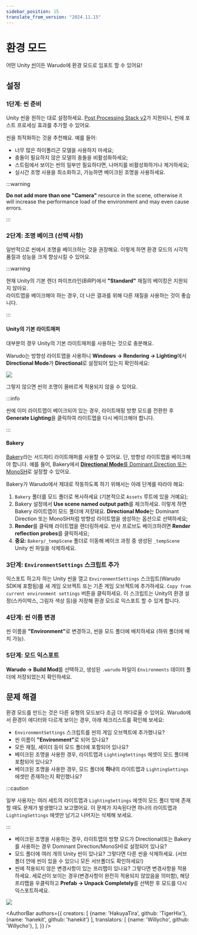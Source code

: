 ```yaml
---
sidebar_position: 15
translate_from_version: "2024.11.15"
---
```


# 환경 모드

어떤 Unity [씬](https://docs.unity3d.com/kr/current/Manual/CreatingScenes.html)이든 Warudo에 환경 모드로 임포트 할 수 있어요!

## 설정

### 1단계: 씬 준비

Unity 씬을 원하는 대로 설정하세요. [Post Processing Stack v2](https://docs.unity3d.com/Packages/com.unity.postprocessing@3.3/manual/index.html)가 지원되니, 씬에 포스트 프로세싱 효과를 추가할 수 있어요.

씬을 최적화하는 것을 추천해요. 예를 들어:

* 너무 많은 하이폴리곤 모델을 사용하지 마세요;
* 충돌이 필요하지 않은 모델의 충돌을 비활성화하세요;
* 스트림에서 보이는 씬의 일부만 필요하다면, 나머지를 비활성화하거나 제거하세요;
* 실시간 조명 사용을 최소화하고, 가능하면 베이크된 조명을 사용하세요.

:::warning

**Do not add more than one "Camera"** resource in the scene, otherwise it will increase the performance load of the environment and may even cause errors.

:::

### 2단계: 조명 베이크 (선택 사항)

일반적으로 씬에서 조명을 베이크하는 것을 권장해요. 이렇게 하면 환경 모드의 시각적 품질과 성능을 크게 향상시킬 수 있어요.

:::warning

현재 Unity의 기본 렌더 파이프라인(BiRP)에서 **"Standard"** 재질의 베이킹은 지원되지 않아요.  
라이트맵을 베이크해야 하는 경우, 더 나은 결과를 위해 다른 재질을 사용하는 것이 좋습니다.

:::

#### Unity의 기본 라이트매퍼

대부분의 경우 Unity의 기본 라이트매퍼를 사용하는 것으로 충분해요.

Warudo는 방향성 라이트맵을 사용하니 **Windows → Rendering → Lighting**에서 **Directional Mode**가 **Directional**로 설정되어 있는지 확인하세요:

![](/doc-img/en-environment-mod-1.webp)

그렇지 않으면 씬의 조명이 올바르게 적용되지 않을 수 있어요.

:::info

씬에 이미 라이트맵이 베이크되어 있는 경우, 라이트매핑 방향 모드를 전환한 후 **Generate Lighting**을 클릭하여 라이트맵을 다시 베이크해야 합니다.

:::

#### Bakery

[Bakery](https://assetstore.unity.com/packages/tools/level-design/bakery-gpu-lightmapper-122218)라는 서드파티 라이트매퍼를 사용할 수 있어요. 단, 방향성 라이트맵을 베이크해야 합니다. 예를 들어, Bakery에서 [**Directional Mode**를 Dominant Direction 또는 MonoSH](https://geom.io/bakery/wiki/index.php?title=Manual#Directional\_mode)로 설정할 수 있어요.

Bakery가 Warudo에서 제대로 작동하도록 하기 위해서는 아래 단계를 따라야 해요:

1. `Bakery` 폴더를 모드 폴더로 복사하세요 (기본적으로 `Assets` 루트에 있을 거예요);
2. Bakery 설정에서 **Use scene named output path**를 체크하세요. 이렇게 하면 Bakery 라이트맵이 모드 폴더에 저장돼요. **Directional Mode**는 Dominant Direction 또는 MonoSH처럼 방향성 라이트맵을 생성하는 옵션으로 선택하세요;
3. **Render**를 클릭해 라이트맵을 렌더링하세요. 반사 프로브도 베이크하려면 **Render reflection probes**를 클릭하세요;
4. **중요:** `Bakery/_tempScene` 폴더로 이동해 베이크 과정 중 생성된 `_tempScene` Unity 씬 파일을 삭제하세요.

### 3단계: `EnvironmentSettings` 스크립트 추가

익스포트 하고자 하는 Unity 씬을 열고 `EnvironmentSettings` 스크립트(Warudo SDK에 포함됨)를 새 게임 오브젝트 또는 기존 게임 오브젝트에 추가하세요. `Copy from current environment settings` 버튼을 클릭하세요. 이 스크립트는 Unity의 환경 설정(스카이박스, 그림자 색상 등)을 저장해 환경 모드로 익스포트 할 수 있게 합니다.

### 4단계: 씬 이름 변경

씬 이름을 <b>"Environment"</b>로 변경하고, 씬을 모드 폴더에 배치하세요 (하위 폴더에 배치 가능).

### 5단계: 모드 익스포트

**Warudo → Build Mod**를 선택하고, 생성된 `.warudo` 파일이 `Environments` 데이터 폴더에 저장되었는지 확인하세요.

## 문제 해결

환경 모드를 만드는 것은 다른 유형의 모드보다 조금 더 까다로울 수 있어요. Warudo에서 환경이 에디터와 다르게 보이는 경우, 아래 체크리스트를 확인해 보세요:

* `EnvironmentSettings` 스크립트를 씬의 게임 오브젝트에 추가했나요?
* 씬 이름이 <b>"Environment"</b>로 되어 있나요?
* 모든 재질, 셰이더 등이 모드 폴더에 포함되어 있나요?
* 베이크된 조명을 사용한 경우, 라이트맵과 `LightingSettings` 에셋이 모드 폴더에 포함되어 있나요?
* 베이크된 조명을 사용한 경우, 모드 폴더에 **하나**의 라이트맵과 `LightingSettings` 에셋만 존재하는지 확인했나요?

:::caution

일부 사용자는 여러 세트의 라이트맵과 `LightingSettings` 에셋이 모드 폴더 밖에 존재할 때도 문제가 발생했다고 보고했어요. 이 문제가 지속된다면 하나의 라이트맵과 `LightingSettings` 에셋만 남기고 나머지는 삭제해 보세요.

:::

* 베이크된 조명을 사용하는 경우, 라이트맵의 방향 모드가 Directional(또는 Bakery를 사용하는 경우 Dominant Direction/MonoSH)로 설정되어 있나요?
* 모드 폴더에 여러 개의 Unity 씬이 있나요? 그렇다면 다른 씬을 삭제하세요. (서브폴더 안에 씬이 있을 수 있으니 모든 서브폴더도 확인하세요!)
* 씬에 적용되지 않은 변경사항이 있는 프리팹이 있나요? 그렇다면 변경사항을 적용하세요. 세로선이 보이는 경우(변경사항이 완전히 적용되지 않았음을 의미함), 해당 프리팹을 우클릭하고 **Prefab → Unpack Completely**를 선택한 후 모드를 다시 익스포트하세요.

![](/doc-img/en-environment-mod-2.webp)

<AuthorBar authors={{
  creators: [
    {name: 'HakuyaTira', github: 'TigerHix'},
    {name: 'hanekit', github: 'hanekit'}
  ],
  translators: [
    {name: 'Willycho', github: 'Willycho'},
  ],
}} />

